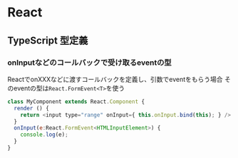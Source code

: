 # React

## TypeScript 型定義

### onInputなどのコールバックで受け取るeventの型

ReactでonXXXなどに渡すコールバックを定義し、引数でeventをもらう場合
そのeventの型は`React.FormEvent<T>`を使う

```js:sample.js
class MyComponent extends React.Component {
  render () {
    return <input type="range" onInput={ this.onInput.bind(this); } />
  }
  onInput(e:React.FormEvent<HTMLInputElement>) {
    console.log(e);
  }
}
```
